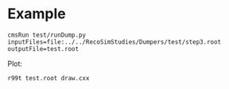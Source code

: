 Example
====

    cmsRun test/runDump.py  inputFiles=file:../../RecoSimStudies/Dumpers/test/step3.root   outputFile=test.root


    
Plot:

    r99t test.root draw.cxx
    
    